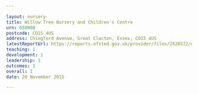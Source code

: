 ```yaml
---

layout: nursery
title: Willow Tree Nursery and Children's Centre
urn: 650008
postcode: CO15 4US
address: Chingford Avenue, Great Clacton, Essex, CO15 4US
latestReportUrl: https://reports.ofsted.gov.uk/provider/files/2528572/urn/650008.pdf
teaching: 1
development: 1
leadership: 1
outcomes: 1
overall: 1
date: 20 November 2015

---
```

